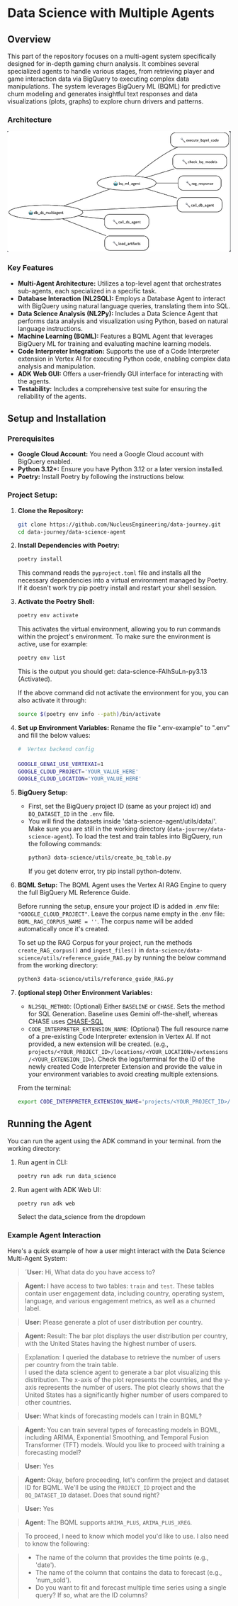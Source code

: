 # Data Science with Multiple Agents

## Overview

This part of the repository focuses on a multi-agent system specifically designed for in-depth gaming churn analysis. It combines several specialized agents to handle various stages, from retrieving player and game interaction data via BigQuery to executing complex data manipulations. The system leverages BigQuery ML (BQML) for predictive churn modeling and generates insightful text responses and data visualizations (plots, graphs) to explore churn drivers and patterns.


### Architecture
![Data Science Architecture](data-science-architecture.png)

### Key Features

*   **Multi-Agent Architecture:** Utilizes a top-level agent that orchestrates sub-agents, each specialized in a specific task.
*   **Database Interaction (NL2SQL):** Employs a Database Agent to interact with BigQuery using natural language queries, translating them into SQL.
*   **Data Science Analysis (NL2Py):** Includes a Data Science Agent that performs data analysis and visualization using Python, based on natural language instructions.
*   **Machine Learning (BQML):** Features a BQML Agent that leverages BigQuery ML for training and evaluating machine learning models.
*   **Code Interpreter Integration:** Supports the use of a Code Interpreter extension in Vertex AI for executing Python code, enabling complex data analysis and manipulation.
*   **ADK Web GUI:** Offers a user-friendly GUI interface for interacting with the agents.
*   **Testability:** Includes a comprehensive test suite for ensuring the reliability of the agents.


## Setup and Installation

### Prerequisites

*   **Google Cloud Account:** You need a Google Cloud account with BigQuery enabled.
*   **Python 3.12+:** Ensure you have Python 3.12 or a later version installed.
*   **Poetry:** Install Poetry by following the instructions below.


### Project Setup:

1.  **Clone the Repository:**

    ```bash
    git clone https://github.com/NucleusEngineering/data-journey.git
    cd data-journey/data-science-agent
    ```

2.  **Install Dependencies with Poetry:**

    ```bash
    poetry install
    ```

    This command reads the `pyproject.toml` file and installs all the necessary dependencies into a virtual environment managed by Poetry. If it doesn't work try pip poetry install and restart your shell session.

3.  **Activate the Poetry Shell:**

    ```bash
    poetry env activate
    ```

    This activates the virtual environment, allowing you to run commands within the project's environment. To make sure the environment is active, use for example:
    
    ```bash
    poetry env list
    ```
    
    This is the output you should get:  data-science-FAlhSuLn-py3.13 (Activated).

    If the above command did not activate the environment for you, you can also activate it through:

     ```bash
    source $(poetry env info --path)/bin/activate
    ```

5.  **Set up Environment Variables:**
    Rename the file ".env-example" to ".env" and fill the below values:

    ```bash
    #  Vertex backend config
    
    GOOGLE_GENAI_USE_VERTEXAI=1
    GOOGLE_CLOUD_PROJECT='YOUR_VALUE_HERE'
    GOOGLE_CLOUD_LOCATION='YOUR_VALUE_HERE'
    ```

6.  **BigQuery Setup:**
 
    *   First, set the BigQuery project ID (same as your project id)  and `BQ_DATASET_ID` in the `.env` file. 
    *   You will find the datasets inside 'data-science-agent/utils/data/'.
        Make sure you are still in the working directory (`data-journey/data-science-agent`). To load the test and train tables into BigQuery, run the following commands:
        ```bash
        python3 data-science/utils/create_bq_table.py
        ```
        If you get dotenv error, try pip install python-dotenv.

7.  **BQML Setup:**
    The BQML Agent uses the Vertex AI RAG Engine to query the full BigQuery ML Reference Guide.

    Before running the setup, ensure your project ID is added in .env file: `"GOOGLE_CLOUD_PROJECT"`.
    Leave the corpus name empty in the .env file: `BQML_RAG_CORPUS_NAME = ''`. The corpus name will be added automatically once it's created.

    To set up the RAG Corpus for your project, run the methods `create_RAG_corpus()` and `ingest_files()` in
    `data-science/data-science/utils/reference_guide_RAG.py` by running the below command from the working directory:

    ```bash
    python3 data-science/utils/reference_guide_RAG.py
    ```


8.  **(optional step) Other Environment Variables:**

    *   `NL2SQL_METHOD`: (Optional) Either `BASELINE` or `CHASE`. Sets the method for SQL Generation. Baseline uses Gemini off-the-shelf, whereas CHASE uses [CHASE-SQL](https://arxiv.org/abs/2410.01943)
    *   `CODE_INTERPRETER_EXTENSION_NAME`: (Optional) The full resource name of
        a pre-existing Code Interpreter extension in Vertex AI. If not provided,
        a new extension will be created. (e.g.,
        `projects/<YOUR_PROJECT_ID>/locations/<YOUR_LOCATION>/extensions/<YOUR_EXTENSION_ID>`).
        Check the logs/terminal for the ID of the newly created Code Interpreter
        Extension and provide the value in your environment variables to avoid
        creating multiple extensions.

    From the terminal:

    ```bash
    export CODE_INTERPRETER_EXTENSION_NAME='projects/<YOUR_PROJECT_ID>/locations/us-central1/extensions/<YOUR_EXTENSION_ID>'
    ```

## Running the Agent

You can run the agent using the ADK command in your terminal.
from the working directory:

1.  Run agent in CLI:

    ```bash
    poetry run adk run data_science
    ```

2.  Run agent with ADK Web UI:
    ```bash
    poetry run adk web
    ```
    Select the data_science from the dropdown


### Example Agent Interaction

Here's a quick example of how a user might interact with the Data Science Multi-Agent System:

> ´**User:** Hi, What data do you have access to?

> **Agent:**  I have access to two tables: `train` and `test`. These tables contain user engagement data, including country, operating system, language, and various engagement metrics, as well as a churned label.

> **User:** Please generate a plot of user distribution per country.

> **Agent:**  Result: The bar plot displays the user distribution per country, with the United States having the highest number of users.

> Explanation:
  I queried the database to retrieve the number of users per country from the train table.  
  I used the data science agent to generate a bar plot visualizing this distribution.
  The x-axis of the plot represents the countries, and the y-axis represents the number of users.
  The plot clearly shows that the United States has a significantly higher number of users compared to other countries.

> **User:** What kinds of forecasting models can I train in BQML?

> **Agent:** You can train several types of forecasting models in BQML, including ARIMA, Exponential Smoothing, and Temporal Fusion Transformer (TFT) models. Would you like to proceed with training a forecasting model?

> **User:** Yes

> **Agent:** Okay, before proceeding, let's confirm the project and dataset ID for BQML. We'll be using the `PROJECT_ID` project and the `BQ_DATASET_ID` dataset. Does that sound right?

> **User:** Yes

> **Agent:** The BQML supports `ARIMA_PLUS`, `ARIMA_PLUS_XREG`.

>To proceed, I need to know which model you'd like to use. I also need to know the following:

>*   The name of the column that provides the time points (e.g., 'date').
>*   The name of the column that contains the data to forecast (e.g., 'num_sold').
>*   Do you want to fit and forecast multiple time series using a single query? If so, what are the ID columns?
